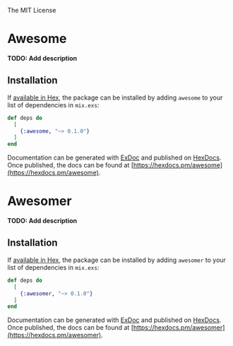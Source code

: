 The MIT License
# Awesome

**TODO: Add description**

## Installation

If [available in Hex](https://hex.pm/docs/publish), the package can be installed
by adding `awesome` to your list of dependencies in `mix.exs`:

```elixir
def deps do
  [
    {:awesome, "~> 0.1.0"}
  ]
end
```

Documentation can be generated with [ExDoc](https://github.com/elixir-lang/ex_doc)
and published on [HexDocs](https://hexdocs.pm). Once published, the docs can
be found at [https://hexdocs.pm/awesome](https://hexdocs.pm/awesome).

# Awesomer

**TODO: Add description**

## Installation

If [available in Hex](https://hex.pm/docs/publish), the package can be installed
by adding `awesomer` to your list of dependencies in `mix.exs`:

```elixir
def deps do
  [
    {:awesomer, "~> 0.1.0"}
  ]
end
```

Documentation can be generated with [ExDoc](https://github.com/elixir-lang/ex_doc)
and published on [HexDocs](https://hexdocs.pm). Once published, the docs can
be found at [https://hexdocs.pm/awesomer](https://hexdocs.pm/awesomer).

